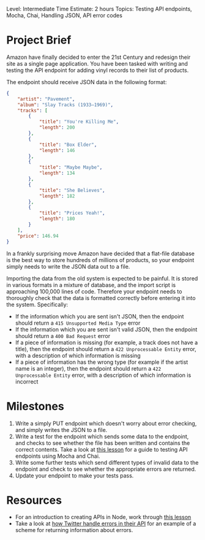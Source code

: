 Level: Intermediate
Time Estimate: 2 hours
Topics: Testing API endpoints, Mocha, Chai, Handling JSON, API error codes

# Project Brief

Amazon have finally decided to enter the 21st Century and redesign their site as a single page application.  You have been tasked with writing and testing the API endpoint for adding vinyl records to their list of products.

The endpoint should receive JSON data in the following format:

```json
{
    "artist": "Pavement",
    "album": "Slay Tracks (1933–1969)",
    "tracks": [
        {
            "title": "You're Killing Me",
            "length": 200
        },
        {
            "title": "Box Elder",
            "length": 146
        },
        {
            "title": "Maybe Maybe",
            "length": 134
        },
        {
            "title": "She Believes",
            "length": 182
        },
        {
            "title": "Prices Yeah!",
            "length": 180
        }
    ],
    "price": 146.94
}
```

In a frankly surprising move Amazon have decided that a flat-file database is the best way to store hundreds of millions of products, so your endpoint simply needs to write the JSON data out to a file.

Importing the data from the old system is expected to be painful.  It is stored in various formats in a mixture of database, and the import script is approaching 100,000 lines of code.  Therefore your endpoint needs to thoroughly check that the data is formatted correctly before entering it into the system.  Specifically:

* If the information which you are sent isn't JSON, then the endpoint should return a `415 Unsupported Media Type` error
* If the information which you are sent isn't valid JSON, then the endpoint should return a `400 Bad Request` error
* If a piece of information is missing (for example, a track does not have a title), then the endpoint should return a `422 Unprocessable Entity` error, with a description of which information is missing
* If a piece of information has the wrong type (for example if the artist name is an integer), then the endpoint should return a `422 Unprocessable Entity` error, with a description of which information is incorrect

# Milestones

1. Write a simply PUT endpoint which doesn't worry about error checking, and simply writes the JSON to a file.
2. Write a test for the endpoint which sends some data to the endpoint, and checks to see whether the file has been written and contains the correct contents.  Take a look at [this lesson](https://courses.thinkful.com/node-001v4/lesson/2.3) for a guide to testing API endpoints using Mocha and Chai.
3. Write some further tests which send different types of invalid data to the endpoint and check to see whether the appropriate errors are returned.
4. Update your endpoint to make your tests pass.

# Resources

* For an introduction to creating APIs in Node, work through [this lesson](https://courses.thinkful.com/node-001v4/lesson/2.2)
* Take a look at [how Twitter handle errors in their API](https://dev.twitter.com/overview/api/response-codes) for an example of a scheme for returning information about errors.

